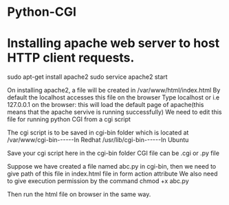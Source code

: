# Python-CGI 
# Installing apache web server to host HTTP client requests.

sudo apt-get install apache2
sudo service apache2 start

On installing apache2, a file will be created in /var/www/html/index.html
By default the localhost accesses this file on the browser
Type localhost or <localhost IP> i.e 127.0.0.1 on the browser:
  this will load the default page of apache(this means that the apache servive is running successfully)
We need to edit this file for running python CGI from a cgi script

The cgi script is to be saved in cgi-bin folder which is located at 
  /var/www/cgi-bin------In Redhat
  /usr/lib/cgi-bin------In Ubuntu
  
  Save your cgi script here in the cgi-bin folder
  CGI file can be .cgi or .py file
  
Suppose we have created a file named abc.py in cgi-bin, then we need to give path of this file in index.html file in form action attribute
We also need to give execution permission by the command chmod +x abc.py

Then run the html file on browser in the same way.
